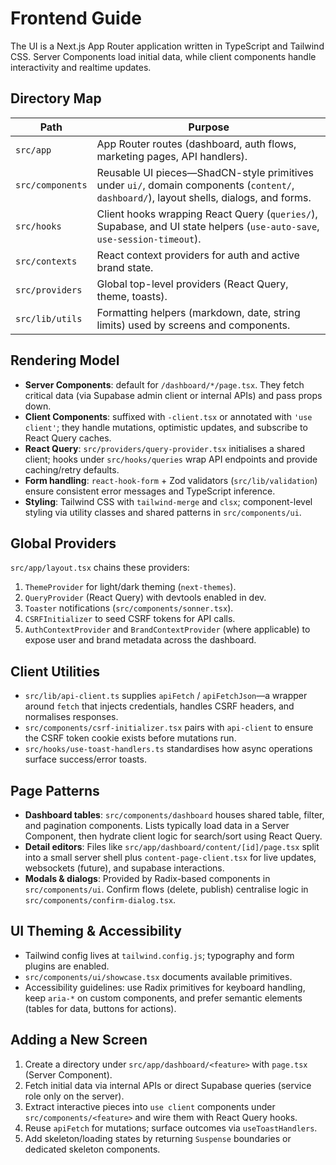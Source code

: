 # Frontend Guide

The UI is a Next.js App Router application written in TypeScript and Tailwind CSS. Server Components load initial data, while client components handle interactivity and realtime updates.

## Directory Map

| Path | Purpose |
|------|---------|
| `src/app` | App Router routes (dashboard, auth flows, marketing pages, API handlers). |
| `src/components` | Reusable UI pieces—ShadCN-style primitives under `ui/`, domain components (`content/`, `dashboard/`), layout shells, dialogs, and forms. |
| `src/hooks` | Client hooks wrapping React Query (`queries/`), Supabase, and UI state helpers (`use-auto-save`, `use-session-timeout`). |
| `src/contexts` | React context providers for auth and active brand state. |
| `src/providers` | Global top-level providers (React Query, theme, toasts). |
| `src/lib/utils` | Formatting helpers (markdown, date, string limits) used by screens and components. |

## Rendering Model

- **Server Components**: default for `/dashboard/*/page.tsx`. They fetch critical data (via Supabase admin client or internal APIs) and pass props down.
- **Client Components**: suffixed with `-client.tsx` or annotated with `'use client'`; they handle mutations, optimistic updates, and subscribe to React Query caches.
- **React Query**: `src/providers/query-provider.tsx` initialises a shared client; hooks under `src/hooks/queries` wrap API endpoints and provide caching/retry defaults.
- **Form handling**: `react-hook-form` + Zod validators (`src/lib/validation`) ensure consistent error messages and TypeScript inference.
- **Styling**: Tailwind CSS with `tailwind-merge` and `clsx`; component-level styling via utility classes and shared patterns in `src/components/ui`.

## Global Providers

`src/app/layout.tsx` chains these providers:

1. `ThemeProvider` for light/dark theming (`next-themes`).
2. `QueryProvider` (React Query) with devtools enabled in dev.
3. `Toaster` notifications (`src/components/sonner.tsx`).
4. `CSRFInitializer` to seed CSRF tokens for API calls.
5. `AuthContextProvider` and `BrandContextProvider` (where applicable) to expose user and brand metadata across the dashboard.

## Client Utilities

- `src/lib/api-client.ts` supplies `apiFetch` / `apiFetchJson`—a wrapper around `fetch` that injects credentials, handles CSRF headers, and normalises responses.
- `src/components/csrf-initializer.tsx` pairs with `api-client` to ensure the CSRF token cookie exists before mutations run.
- `src/hooks/use-toast-handlers.ts` standardises how async operations surface success/error toasts.

## Page Patterns

- **Dashboard tables**: `src/components/dashboard` houses shared table, filter, and pagination components. Lists typically load data in a Server Component, then hydrate client logic for search/sort using React Query.
- **Detail editors**: Files like `src/app/dashboard/content/[id]/page.tsx` split into a small server shell plus `content-page-client.tsx` for live updates, websockets (future), and supabase interactions.
- **Modals & dialogs**: Provided by Radix-based components in `src/components/ui`. Confirm flows (delete, publish) centralise logic in `src/components/confirm-dialog.tsx`.

## UI Theming & Accessibility

- Tailwind config lives at `tailwind.config.js`; typography and form plugins are enabled.
- `src/components/ui/showcase.tsx` documents available primitives.
- Accessibility guidelines: use Radix primitives for keyboard handling, keep `aria-*` on custom components, and prefer semantic elements (tables for data, buttons for actions).

## Adding a New Screen

1. Create a directory under `src/app/dashboard/<feature>` with `page.tsx` (Server Component).  
2. Fetch initial data via internal APIs or direct Supabase queries (service role only on the server).  
3. Extract interactive pieces into `use client` components under `src/components/<feature>` and wire them with React Query hooks.  
4. Reuse `apiFetch` for mutations; surface outcomes via `useToastHandlers`.  
5. Add skeleton/loading states by returning `Suspense` boundaries or dedicated skeleton components.

